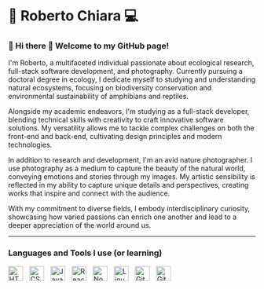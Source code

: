 # 🐸 Roberto Chiara 💻

### 🦎 Hi there 👋 Welcome to my GitHub page!

I'm Roberto, a multifaceted individual passionate about ecological research, full-stack software development, and photography. Currently pursuing a doctoral degree in ecology, I dedicate myself to studying and understanding natural ecosystems, focusing on biodiversity conservation and environmental sustainability of amphibians and reptiles.

Alongside my academic endeavors, I'm studying as a full-stack developer, blending technical skills with creativity to craft innovative software solutions. My versatility allows me to tackle complex challenges on both the front-end and back-end, cultivating design principles and modern technologies.

In addition to research and development, I'm an avid nature photographer. I use photography as a medium to capture the beauty of the natural world, conveying emotions and stories through my images. My artistic sensibility is reflected in my ability to capture unique details and perspectives, creating works that inspire and connect with the audience.

With my commitment to diverse fields, I embody interdisciplinary curiosity, showcasing how varied passions can enrich one another and lead to a deeper appreciation of the world around us.

---

### Languages and Tools I use (or learning)

<img align="left" alt="HTML" width="30px" style="padding-right:10px;" src="https://cdn.jsdelivr.net/gh/devicons/devicon/icons/html5/html5-plain.svg" />
<img align="left" alt="CSS" width="30px" style="padding-right:10px;" src="https://cdn.jsdelivr.net/gh/devicons/devicon/icons/css3/css3-plain.svg" />
<img align="left" alt="JavaScript" width="30px" style="padding-right:10px;" src="https://cdn.jsdelivr.net/gh/devicons/devicon/icons/javascript/javascript-plain.svg" />
<img align="left" alt="React" width="30px" style="padding-right:10px;" src="https://cdn.jsdelivr.net/gh/devicons/devicon/icons/react/react-original.svg" />
<img align="left" alt="NodeJS" width="30px" style="padding-right:10px;" src="https://cdn.jsdelivr.net/gh/devicons/devicon/icons/nodejs/nodejs-original.svg" />
<img align="left" alt="Linux" width="30px" style="padding-right:10px;" src="https://cdn.jsdelivr.net/gh/devicons/devicon/icons/linux/linux-original.svg" />
<img align="left" alt="GitHub" width="30px" style="padding-right:10px;" src="https://cdn.jsdelivr.net/gh/devicons/devicon/icons/github/github-original.svg" />
<img align="left" alt="Git" width="30px" style="padding-right:10px;" src="https://cdn.jsdelivr.net/gh/devicons/devicon/icons/git/git-original.svg" />
